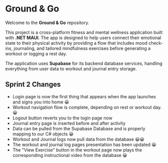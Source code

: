 # Ground & Go

Welcome to the **Ground & Go** repository.

This project is a cross-platform fitness and mental wellness application built with **.NET MAUI**. The app is designed to help users connect their emotional state to their physical activity by providing a flow that includes mood check-ins, journaling, and tailored mindfulness exercises before generating a workout or logging a rest day.

The application uses **Supabase** for its backend database services, handling everything from user data to workout and journal entry storage.

## Sprint 2 Changes

* Login page is now the first thing that appears when the app launches and signs you into home 😀
* Workout navigation flow is complete, depending on rest or workout day. 😀
* Logout button reverts you to the login page now
* Journal entry page is inserted before and after activity
* Data can be pulled from the Supabase Database and is properly mapping to our C# objects 😀
* Workout and Journal logs now pull data from the database 😀😀
* The workout and journal log pages presentation has been updated 😀
* The "View Exercise" button in the workout page now plays the corresponding instructional video from the database 😀
